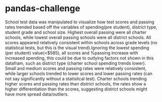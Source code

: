 # pandas-challenge

School test data was manipulated to visualize how test scores and passing rates trended based off the variables of spending(pre student), district type, student grade and school size. Highest overall passing were all charter schools, while lowest overall passing schools were all district schools. All scores appeared relatively consistent within schools across grade levels (no statistical tests, but this is the visual trend).Ignoring the lowest spending (per student) value(<$585), all scores and %passing increase with increased spending, this could be due to outlying factors not shown in this datafram, such as district type (charter school spending trends lower). Small and medium scores and passing rates were relatively consistent, while larger schools trended to lower scores and lower passing rates (can not say significantly without a statisitcal test). Charter schools trending higher scores and passing rates than district schools, the rates show a higher differentiation than the scores, suggesting district schools might have more spread data/outliers. 
